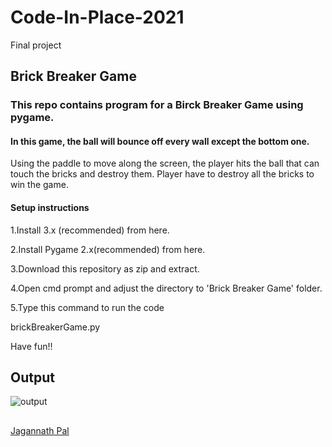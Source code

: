 # Code-In-Place-2021
Final project

## Brick Breaker Game
### This repo contains program for a Birck Breaker Game using pygame.

#### In this game, the ball will bounce off every wall except the bottom one. 
Using the paddle to move along the screen, the player hits the ball that can touch the bricks and destroy them. 
Player have to destroy all the bricks to win the game.

#### Setup instructions
1.Install  3.x (recommended) from here.

2.Install Pygame 2.x(recommended) from here.

3.Download this repository as zip and extract.

4.Open cmd prompt and adjust the directory to 'Brick Breaker Game' folder.

5.Type this command to run the code

brickBreakerGame.py

Have fun!!

## Output
<img align="center" alt="output"  src="https://github.com/Jagannath8/Awesome_Python_Scripts/blob/main/PyGamesScripts/Brick%20Breaker%20Game/Images/img.png" />

## 
<a href="https://github.com/Jagannath8">Jagannath Pal</a>

